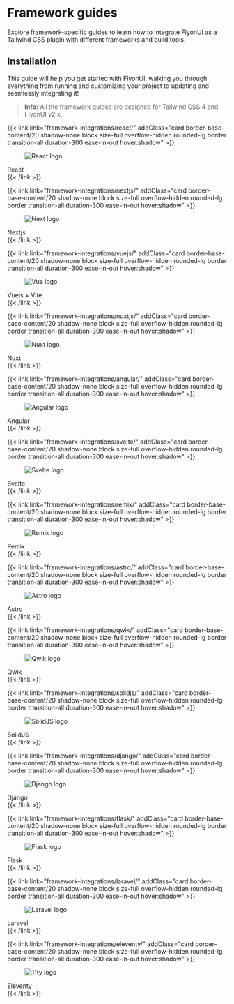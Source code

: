 # Framework guides

Explore framework-specific guides to learn how to integrate FlyonUI as a Tailwind CSS plugin with different frameworks and build tools.

<!-------------------- Installation -------------------->

## Installation

This guide will help you get started with FlyonUI, walking you through everything from running and customizing your project to updating and seamlessly integrating it!

> **Info:** All the framework guides are designed for Tailwind CSS 4 and FlyonUI v2.x.

<div class="not-prose grid grid-cols-2 md:grid-cols-3 lg:grid-cols-4 my-10 gap-5">

<!-- React -->

{{< link link="framework-integrations/react/" addClass="card border-base-content/20 shadow-none block size-full overflow-hidden rounded-lg border transition-all duration-300 ease-in-out hover:shadow" >}}

  <figure class="aspect-[2/1] w-full items-end overflow-visible px-12 pb-2 pt-6">
    <img
      loading="lazy"
      class="aspect-square h-24 w-auto max-w-fit"
      alt="React logo"
      src="https://cdn.flyonui.com/fy-assets/icons/react-icon.png"
    />
  </figure>
  <div div class="card-body text-center"><span class="text-lg font-medium text-base-content">React</span></div>
{{< /link >}}

<!-- Nextjs -->

{{< link link="framework-integrations/nextjs/" addClass="card border-base-content/20 shadow-none block size-full overflow-hidden rounded-lg border transition-all duration-300 ease-in-out hover:shadow" >}}

<figure class="aspect-[2/1] w-full items-end overflow-visible px-12 pb-2 pt-6">
  <img
    class="aspect-square h-24 w-auto max-w-fit"
    src="https://cdn.flyonui.com/fy-assets/icons/nextjs-icon.png"
    alt="Next logo"
/>

</figure>
<div class="card-body text-center"><span class="text-lg font-medium text-base-content">Nextjs</span></div>
{{< /link >}}

<!-- Vuejs -->

{{< link link="framework-integrations/vuejs/" addClass="card border-base-content/20 shadow-none block size-full overflow-hidden rounded-lg border transition-all duration-300 ease-in-out hover:shadow" >}}

<figure class="aspect-[2/1] w-full items-end overflow-visible px-12 pb-2 pt-6">
  <img
    class="aspect-square h-24 w-auto max-w-fit"
    src="https://cdn.flyonui.com/fy-assets/icons/vue-vite-icon.png"
    alt="Vue logo"
/>

</figure>
<div class="card-body text-center"><span class="text-lg font-medium text-base-content">Vuejs + Vite</span></div>
{{< /link >}}

<!-- Nuxt -->

{{< link link="framework-integrations/nuxtjs/" addClass="card border-base-content/20 shadow-none block size-full overflow-hidden rounded-lg border transition-all duration-300 ease-in-out hover:shadow" >}}

<figure class="aspect-[2/1] w-full items-end overflow-visible px-12 pb-2 pt-6">
  <img
    class="aspect-square h-24 w-auto max-w-fit"
    src="https://cdn.flyonui.com/fy-assets/icons/nuxt-icon.png"
    alt="Nuxt logo"
/>

</figure>
<div class="card-body text-center"><span class="text-lg font-medium text-base-content">Nuxt</span></div>
{{< /link >}}

<!-- Angular -->

{{< link link="framework-integrations/angular/" addClass="card border-base-content/20 shadow-none block size-full overflow-hidden rounded-lg border transition-all duration-300 ease-in-out hover:shadow" >}}

<figure class="aspect-[2/1] w-full items-end overflow-visible px-12 pb-2 pt-6">
  <img
    class="aspect-square h-24 w-auto max-w-fit"
    src="https://cdn.flyonui.com/fy-assets/icons/angular-icon.png"
    alt="Angular logo"
/>

</figure>
<div class="card-body text-center"><span class="text-lg font-medium text-base-content">Angular</span></div>
{{< /link >}}

<!-- Svelte -->

{{< link link="framework-integrations/svelte/" addClass="card border-base-content/20 shadow-none block size-full overflow-hidden rounded-lg border transition-all duration-300 ease-in-out hover:shadow" >}}

<figure class="aspect-[2/1] w-full items-end overflow-visible px-12 pb-2 pt-6">
  <img
    class="aspect-square h-24 w-auto max-w-fit"
    src="https://cdn.flyonui.com/fy-assets/icons/svelte-icon.png"
    alt="Svelte logo"
/>

</figure>
<div class="card-body text-center"><span class="text-lg font-medium text-base-content">Svelte</span></div>
{{< /link >}}

<!-- Remix -->

{{< link link="framework-integrations/remix/" addClass="card border-base-content/20 shadow-none block size-full overflow-hidden rounded-lg border transition-all duration-300 ease-in-out hover:shadow" >}}

<figure class="aspect-[2/1] w-full items-end overflow-visible px-12 pb-2 pt-6">
  <img
    class="aspect-square h-24 w-auto max-w-fit"
    src="https://cdn.flyonui.com/fy-assets/icons/remix-icon.png"
    alt="Remix logo"
/>

</figure>
<div class="card-body text-center"><span class="text-lg font-medium text-base-content">Remix</span></div>
{{< /link >}}

<!-- Astro -->

{{< link link="framework-integrations/astro/" addClass="card border-base-content/20 shadow-none block size-full overflow-hidden rounded-lg border transition-all duration-300 ease-in-out hover:shadow" >}}

<figure class="aspect-[2/1] w-full items-end overflow-visible px-12 pb-2 pt-6">
  <img
    class="aspect-square h-24 w-auto max-w-fit"
    src="https://cdn.flyonui.com/fy-assets/icons/astro-icon.png"
    alt="Astro logo"
/>

</figure>
<div class="card-body text-center"><span class="text-lg font-medium text-base-content">Astro</span></div>
{{< /link >}}

<!-- Qwik -->

{{< link link="framework-integrations/qwik/" addClass="card border-base-content/20 shadow-none block size-full overflow-hidden rounded-lg border transition-all duration-300 ease-in-out hover:shadow" >}}

<figure class="aspect-[2/1] w-full items-end overflow-visible px-12 pb-2 pt-6">
  <img
    class="aspect-square h-24 w-auto max-w-fit"
    src="https://cdn.flyonui.com/fy-assets/icons/qwik-icon.png"
    alt="Qwik logo"
/>

</figure>
<div class="card-body text-center"><span class="text-lg font-medium text-base-content">Qwik</span></div>
{{< /link >}}

<!-- SolidJS -->

{{< link link="framework-integrations/solidjs/" addClass="card border-base-content/20 shadow-none block size-full overflow-hidden rounded-lg border transition-all duration-300 ease-in-out hover:shadow" >}}

<figure class="aspect-[2/1] w-full items-end overflow-visible px-12 pb-2 pt-6">
  <img
    class="aspect-square h-24 w-auto max-w-fit"
    src="https://cdn.flyonui.com/fy-assets/icons/solidjs-icon.png"
    alt="SolidJS logo"
/>

</figure>
<div class="card-body text-center"><span class="text-lg font-medium text-base-content">SolidJS</span></div>
{{< /link >}}

<!-- Django -->

{{< link link="framework-integrations/django/" addClass="card border-base-content/20 shadow-none block size-full overflow-hidden rounded-lg border transition-all duration-300 ease-in-out hover:shadow" >}}

<figure class="aspect-[2/1] w-full items-end overflow-visible px-12 pb-2 pt-6">
  <img
    class="aspect-square h-24 w-auto max-w-fit"
    src="https://cdn.flyonui.com/fy-assets/icons/django-icon.png"
    alt="Django logo"
/>

</figure>
<div class="card-body text-center"><span class="text-lg font-medium text-base-content">Django</span></div>
{{< /link >}}

<!-- Flask -->

{{< link link="framework-integrations/flask/" addClass="card border-base-content/20 shadow-none block size-full overflow-hidden rounded-lg border transition-all duration-300 ease-in-out hover:shadow" >}}

<figure class="aspect-[2/1] w-full items-end overflow-visible px-12 pb-2 pt-6">
  <img
    class="aspect-square h-24 w-auto max-w-fit"
    src="https://cdn.flyonui.com/fy-assets/icons/flask-icon.png"
    alt="Flask logo"
/>

</figure>
<div class="card-body text-center"><span class="text-lg font-medium text-base-content">Flask</span></div>
{{< /link >}}

<!-- Laravel -->

{{< link link="framework-integrations/laravel/" addClass="card border-base-content/20 shadow-none block size-full overflow-hidden rounded-lg border transition-all duration-300 ease-in-out hover:shadow" >}}

<figure class="aspect-[2/1] w-full items-end overflow-visible px-12 pb-2 pt-6">
  <img
    class="aspect-square h-24 w-auto max-w-fit"
    src="https://cdn.flyonui.com/fy-assets/icons/laravel-icon.png"
    alt="Laravel logo"
/>

</figure>
<div class="card-body text-center"><span class="text-lg font-medium text-base-content">Laravel</span></div>
{{< /link >}}

<!-- 11ty -->

{{< link link="framework-integrations/eleventy/" addClass="card border-base-content/20 shadow-none block size-full overflow-hidden rounded-lg border transition-all duration-300 ease-in-out hover:shadow" >}}

<figure class="aspect-[2/1] w-full items-end overflow-visible px-12 pb-2 pt-6">
  <img
    class="aspect-square h-24 w-auto max-w-fit"
    src="https://cdn.flyonui.com/fy-assets/icons/11ty-icon.png"
    alt="11ty logo"
/>

</figure>
<div class="card-body text-center"><span class="text-lg font-medium text-base-content">Eleventy</span></div>
{{< /link >}}
</div>
